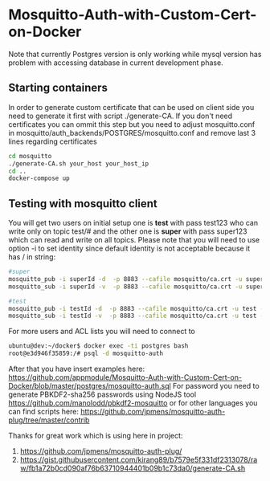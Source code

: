 # Mosquitto-Auth-with-Custom-Cert-on-Docker
Note that currently Postgres version is only working while mysql version has problem with accessing database in current development phase.
## Starting containers
In order to generate custom certificate that can be used on client side you need to generate it first with script ./generate-CA. If you don't need certificates you can ommit this step but you need to adjust mosquitto.conf in mosquitto/auth_backends/POSTGRES/mosquitto.conf and remove last 3 lines regarding certificates
```bash
cd mosquitto
./generate-CA.sh your_host your_host_ip
cd ..
docker-compose up
```
## Testing with mosquitto client
You will get two users on initial setup one is **test** with pass test123 who can write only on topic test/# and the other one is **super** with pass super123 which can read and write on all topics. Please note that you will need to use option -i to set identity since default identity is not acceptable because it has / in string:
```bash
#super
mosquitto_pub -i superId -d  -p 8883 --cafile mosquitto/ca.crt -u super -P super123 -t 'mytopic' -m 'yoyo'
mosquitto_sub -i superId -v  -p 8883 --cafile mosquitto/ca.crt -u super -P super123 -t '#'

#test
mosquitto_pub -i testId -d  -p 8883 --cafile mosquitto/ca.crt -u test -P test123 -t 'test/topic' -m 'yoyo'
mosquitto_sub -i testId -v  -p 8883 --cafile mosquitto/ca.crt -u test -P test123 -t 'test/#'

```
For more users and ACL lists you will need to connect to 
```bash
ubuntu@dev:~/docker$ docker exec -ti postgres bash
root@e3d946f35859:/# psql -d mosquitto-auth
```
After that you have insert examples here: https://github.com/appmodule/Mosquitto-Auth-with-Custom-Cert-on-Docker/blob/master/postgres/mosquitto-auth.sql
For password you need to generate PBKDF2-sha256 passwords using NodeJS tool https://github.com/manolodd/pbkdf2-mosquitto or for other languages you can find scripts here: https://github.com/jpmens/mosquitto-auth-plug/tree/master/contrib

Thanks for great work which is using here in project:
 1. https://github.com/jpmens/mosquitto-auth-plug/
 2. https://gist.githubusercontent.com/kirang89/b7579e5f331df2313078/raw/fb1a72b0cd090af76b63710944401b09b1c73da0/generate-CA.sh
